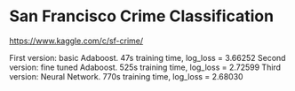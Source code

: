 San Francisco Crime Classification
==================================

https://www.kaggle.com/c/sf-crime/

First version: basic Adaboost. 47s training time, log_loss = 3.66252
Second version: fine tuned Adaboost. 525s training time, log_loss = 2.72599
Third version: Neural Network. 770s training time, log_loss = 2.68030